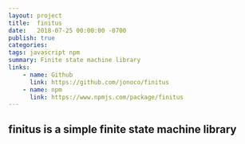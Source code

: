 ```yaml
---
layout: project
title:  finitus
date:   2018-07-25 00:00:00 -0700
publish: true
categories: 
tags: javascript npm
summary: Finite state machine library 
links: 
    - name: Github
      link: https://github.com/jonoco/finitus
    - name: npm
      link: https://www.npmjs.com/package/finitus
---
```

## finitus is a simple finite state machine library
